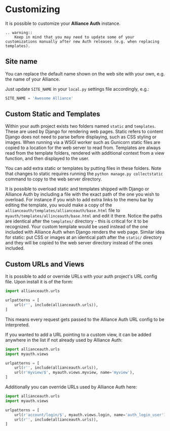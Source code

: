 # Customizing

It is possible to customize your **Alliance Auth** instance.

```eval_rst
.. warning::
    Keep in mind that you may need to update some of your customizations manually after new Auth releases (e.g. when replacing templates).
```

## Site name

You can replace the default name shown on the web site with your own, e.g. the name of your Alliance.

Just update `SITE_NAME` in your `local.py` settings file accordingly, e.g.:

```python
SITE_NAME = 'Awesome Alliance'
```

## Custom Static and Templates

Within your auth project exists two folders named `static` and `templates`. These are used by Django for rendering web pages. Static refers to content Django does not need to parse before displaying, such as CSS styling or images. When running via a WSGI worker such as Gunicorn static files are copied to a location for the web server to read from. Templates are always read from the template folders, rendered with additional context from a view function, and then displayed to the user.

You can add extra static or templates by putting files in these folders. Note that changes to static requires running the `python manage.py collectstatic` command to copy to the web server directory.

It is possible to overload static and templates shipped with Django or Alliance Auth by including a file with the exact path of the one you wish to overload. For instance if you wish to add extra links to the menu bar by editing the template, you would make a copy of the `allianceauth/templates/allianceauth/base.html` file to `myauth/templates/allinceauth/base.html` and edit it there. Notice the paths are identical after the `templates/` directory - this is critical for it to be recognized. Your custom template would be used instead of the one included with Alliance Auth when Django renders the web page. Similar idea for static: put CSS or images at an identical path after the `static/` directory and they will be copied to the web server directory instead of the ones included.

## Custom URLs and Views

It is possible to add or override URLs with your auth project's URL config file. Upon install it is of the form:

```python
import allianceauth.urls

urlpatterns = [
    url(r'', include(allianceauth.urls)),
]
```

This means every request gets passed to the Alliance Auth URL config to be interpreted.

If you wanted to add a URL pointing to a custom view, it can be added anywhere in the list if not already used by Alliance Auth:

```python
import allianceauth.urls
import myauth.views

urlpatterns = [
    url(r'', include(allianceauth.urls)),
    url(r'myview/$', myauth.views.myview, name='myview'),
]
```

Additionally you can override URLs used by Alliance Auth here:

```python
import allianceauth.urls
import myauth.views

urlpatterns = [
    url(r'account/login/$', myauth.views.login, name='auth_login_user'),
    url(r'', include(allianceauth.urls)),
]
```
